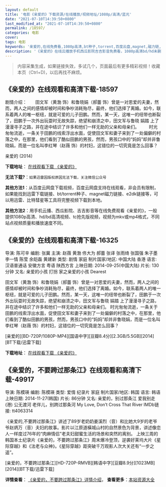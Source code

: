 ```yaml
---
layout: default
title: '电影《亲爱的》下载资源/在线播放/视频地址/1080p/高清/蓝光'
date: "2021-07-10T14:39:50+0800"
last_modified_at: "2021-07-10T14:39:50+0800"
permalink: /18597/
categories: 电影
cover:
tags: 电影
keywords: '亲爱的,在线免费看,1080p高清,bt种子,torrent,百度云盘,magnet,磁力链,迅雷下载资源'
description: '《亲爱的》在线云播放手机西瓜影院吉吉影音免费看，1080p高清bd/hd未删减完整版和tc抢先枪版，mkv/mp4格式，附带bt/torrent种子、magnet/磁力链、百度云盘、网盘资源迅雷下载链接'
---
```


>内容采集生成，如果链接失效，多试几个，页面最后有更多精彩视频！收藏本页（Ctrl+D)，以后再找不麻烦。


## 《亲爱的》在线观看和高清下载-18597

剧情介绍：       田文军（黄渤 饰）和鲁晓娟（郝蕾 饰）曾是一对恩爱的夫妻，然而，两人之间的感情却被时间和争吵消耗殆尽，最终，他们选择了离婚。如今，联系着两人的唯一枢纽，就是可爱的儿子田鹏。然而，某一天，这唯一的纽带也断裂了，田鹏于一次外出玩耍时无故失踪，绝望和崩溃之中，田文军与鲁晓 娟踏 上了漫漫寻子之路，并在途中结识了许多和他们一样无助的父亲和母亲们。        时光匆匆流逝，一条关于田鹏的线索浮出水面，促使田文军和妻子来到了一处偏僻的村落之中，在那里，他们看到了酷似田鹏的男孩，然而，男孩口中的“妈妈”却并非鲁晓娟，而是一位名叫李红琴（赵薇 饰）的村妇，这错位的一切究竟是怎么回事？


亲爱的 (2014)

**下载地址**： [在线观看下载 《亲爱的》](https://www.btbtdy.me/btdy/dy525.html) 


**无法下载?**：`如果迅雷因版权原因无法下载，关注微信公众号 `

**其他方法1**：从百度云网盘下载视频，百度云网盘支持在线观看，非会员有限制，如果能找到迅雷下载链接、bt/torrent种子、magnet磁力链接、e2dk链接等，可以用迅雷、比特彗星等工具将完整视频下载到本地。

**其他方法2**：用手机云播、西瓜影院、吉吉影音等在线免费观看《亲爱的》，一般提供1080p高清、hd/bd高清视频、tc抢先版视频，视频为mkv或mp4格式，不同站点视频质量和播放速度不同。


## 《亲爱的》在线观看和高清下载-16325

导演: 陈可辛 编剧: 张冀 主演: 赵薇 黄渤 佟大为 郝蕾 张译 张雨绮 张国强 朱子墨 李一情 陈莹 余皑磊 黄建新 类型: 剧情 家庭 制片国家/地区: 中国大陆 香港 语言: 汉语普通话 安徽方言 粤语 陕西方言 上映日期: 2014-09-25(中国大陆) 片长: 130分钟 又名: 亲爱的小孩 打拐 家之亲爱的小孩 Dearest

田文军（黄渤 饰）和鲁晓娟（郝蕾 饰）曾是一对恩爱的夫妻，然而，两人之间的感情却被时间和争吵消耗殆尽，最终，他们选择了离婚。如今，联系着两人的唯一枢纽，就是可爱的儿子田鹏。然而，某一天，这唯一的纽带也断裂了，田鹏于一次外出玩耍时无故失踪，绝望和崩溃之中，田文军与鲁晓 娟踏 上了漫漫寻子之路，并在途中结识了许多和他们一样无助的父亲和母亲们。 时光匆匆流逝，一条关于田鹏的线索浮出水面，促使田文军和妻子来到了一处偏僻的村落之中，在那里，他们看到了酷似田鹏的男孩，然而，男孩口中的“妈妈”却并非鲁晓娟，而是一位名叫李红琴（赵薇 饰）的村妇，这错位的一切究竟是怎么回事？


[亲爱的][BD-720P/1080P-MP4][国语中字][豆瓣8.4分][2.3GB/5.5GB][2014][BT下载/迅雷下载]

**下载地址**： [在线观看下载 《亲爱的》](https://www.btdx8.com/torrent/dearest_2014.html) 


## 《亲爱的，不要跨过那条江》在线观看和高清下载-49917

导演: 陈模瑛 编剧: 陈模瑛 类型: 爱情 纪录片 家庭 制片国家/地区: 韩国 语言: 韩语 上映日期: 2014-11-27(韩国) 片长: 86分钟 又名: 亲爱的，别过那条江 爱我别走(港) 公无渡河 老伴儿，别跨过那条河 My Love, Don’t Cross That River IMDb链接: tt4063314

《亲爱的,不要跨过那条江》讲述了89岁老奶奶姜溪烈（音）和比她大9岁的老爷爷赵炳万（音）夫妇的故事。影片以江原道橫城山村的自然景色为背景，讲述像恋人一样度过76年的“肉麻情侣”老夫妇甜蜜生活的场景和突然的离别。 上映三周的韩国本土纪录片《亲爱的，不要跨过那条江》周末爆冷登顶，逆袭好莱坞大片《星际穿越》和《法老与众神》。《星际穿越》距突破千万观影人次大关还有“一步之遥”。


[亲爱的，不要跨过那条江][HD-720P-RMVB][韩语中字][豆瓣8.9分][1023MB][2014][BT下载/迅雷下载]

**详情查看**： [《亲爱的，不要跨过那条江》详情介绍](/movie/49917/)， **查看更多**：[本站资源大全](/movie/t/all/)

